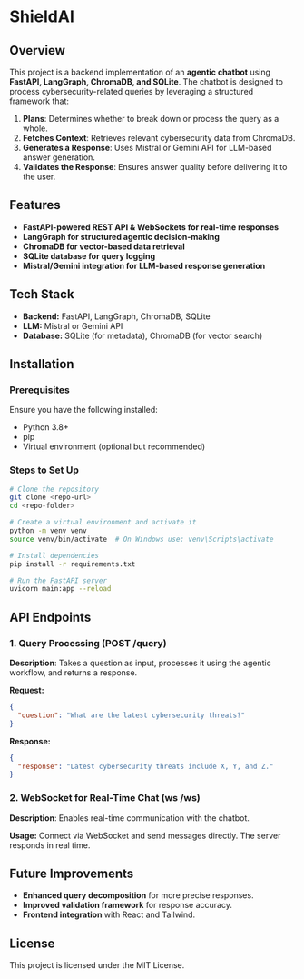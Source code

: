 # ShieldAI

## Overview
This project is a backend implementation of an **agentic chatbot** using **FastAPI, LangGraph, ChromaDB, and SQLite**. The chatbot is designed to process cybersecurity-related queries by leveraging a structured framework that:

1. **Plans**: Determines whether to break down or process the query as a whole.
2. **Fetches Context**: Retrieves relevant cybersecurity data from ChromaDB.
3. **Generates a Response**: Uses Mistral or Gemini API for LLM-based answer generation.
4. **Validates the Response**: Ensures answer quality before delivering it to the user.

## Features
- **FastAPI-powered REST API & WebSockets for real-time responses**
- **LangGraph for structured agentic decision-making**
- **ChromaDB for vector-based data retrieval**
- **SQLite database for query logging**
- **Mistral/Gemini integration for LLM-based response generation**

## Tech Stack
- **Backend:** FastAPI, LangGraph, ChromaDB, SQLite
- **LLM:** Mistral or Gemini API
- **Database:** SQLite (for metadata), ChromaDB (for vector search)

## Installation

### Prerequisites
Ensure you have the following installed:
- Python 3.8+
- pip
- Virtual environment (optional but recommended)

### Steps to Set Up
```sh
# Clone the repository
git clone <repo-url>
cd <repo-folder>

# Create a virtual environment and activate it
python -m venv venv
source venv/bin/activate  # On Windows use: venv\Scripts\activate

# Install dependencies
pip install -r requirements.txt

# Run the FastAPI server
uvicorn main:app --reload
```

## API Endpoints
### 1. Query Processing (POST /query)
**Description**: Takes a question as input, processes it using the agentic workflow, and returns a response.

**Request:**
```json
{
  "question": "What are the latest cybersecurity threats?"
}
```
**Response:**
```json
{
  "response": "Latest cybersecurity threats include X, Y, and Z."
}
```

### 2. WebSocket for Real-Time Chat (ws /ws)
**Description**: Enables real-time communication with the chatbot.

**Usage:** Connect via WebSocket and send messages directly. The server responds in real time.

## Future Improvements
- **Enhanced query decomposition** for more precise responses.
- **Improved validation framework** for response accuracy.
- **Frontend integration** with React and Tailwind.

## License
This project is licensed under the MIT License.

